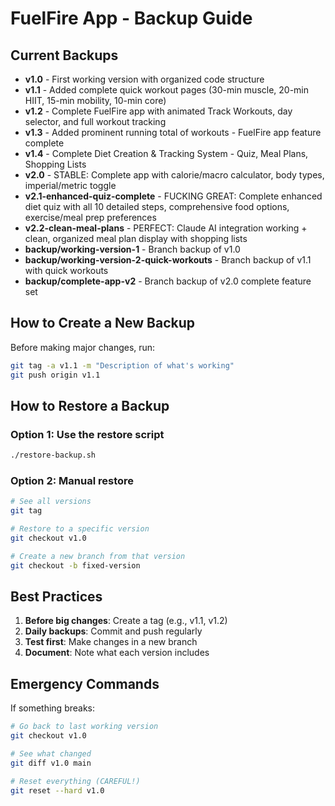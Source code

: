 # FuelFire App - Backup Guide

## Current Backups

- **v1.0** - First working version with organized code structure
- **v1.1** - Added complete quick workout pages (30-min muscle, 20-min HIIT, 15-min mobility, 10-min core)
- **v1.2** - Complete FuelFire app with animated Track Workouts, day selector, and full workout tracking
- **v1.3** - Added prominent running total of workouts - FuelFire app feature complete
- **v1.4** - Complete Diet Creation & Tracking System - Quiz, Meal Plans, Shopping Lists
- **v2.0** - STABLE: Complete app with calorie/macro calculator, body types, imperial/metric toggle
- **v2.1-enhanced-quiz-complete** - FUCKING GREAT: Complete enhanced diet quiz with all 10 detailed steps, comprehensive food options, exercise/meal prep preferences
- **v2.2-clean-meal-plans** - PERFECT: Claude AI integration working + clean, organized meal plan display with shopping lists
- **backup/working-version-1** - Branch backup of v1.0
- **backup/working-version-2-quick-workouts** - Branch backup of v1.1 with quick workouts
- **backup/complete-app-v2** - Branch backup of v2.0 complete feature set

## How to Create a New Backup

Before making major changes, run:
```bash
git tag -a v1.1 -m "Description of what's working"
git push origin v1.1
```

## How to Restore a Backup

### Option 1: Use the restore script
```bash
./restore-backup.sh
```

### Option 2: Manual restore
```bash
# See all versions
git tag

# Restore to a specific version
git checkout v1.0

# Create a new branch from that version
git checkout -b fixed-version
```

## Best Practices

1. **Before big changes**: Create a tag (e.g., v1.1, v1.2)
2. **Daily backups**: Commit and push regularly
3. **Test first**: Make changes in a new branch
4. **Document**: Note what each version includes

## Emergency Commands

If something breaks:
```bash
# Go back to last working version
git checkout v1.0

# See what changed
git diff v1.0 main

# Reset everything (CAREFUL!)
git reset --hard v1.0
```